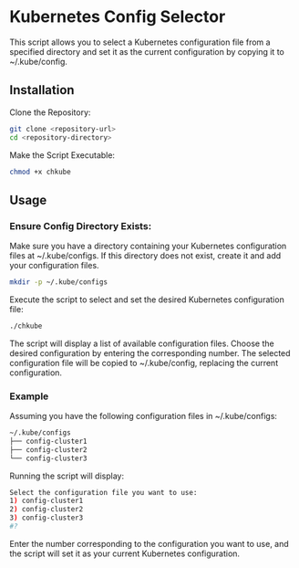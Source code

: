 # Kubernetes Config Selector
This script allows you to select a Kubernetes configuration file from a specified directory and set it as the current configuration by copying it to ~/.kube/config.

## Installation
Clone the Repository:

```sh
git clone <repository-url>
cd <repository-directory>
```
Make the Script Executable:

```sh
chmod +x chkube
```
## Usage

### Ensure Config Directory Exists:

Make sure you have a directory containing your Kubernetes configuration files at ~/.kube/configs. If this directory does not exist, create it and add your configuration files.

```sh
mkdir -p ~/.kube/configs
```

Execute the script to select and set the desired Kubernetes configuration file:

```sh
./chkube
```

The script will display a list of available configuration files. Choose the desired configuration by entering the corresponding number. The selected configuration file will be copied to ~/.kube/config, replacing the current configuration.

### Example
Assuming you have the following configuration files in ~/.kube/configs:

```sh
~/.kube/configs
├── config-cluster1
├── config-cluster2
└── config-cluster3

```
Running the script will display:

```sh
Select the configuration file you want to use:
1) config-cluster1
2) config-cluster2
3) config-cluster3
#?
```

Enter the number corresponding to the configuration you want to use, and the script will set it as your current Kubernetes configuration.

